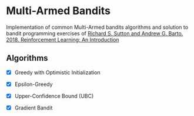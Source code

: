 # Multi-Armed Bandits

Implementation of common Multi-Armed bandits algorithms and 
solution to bandit programming exercises of [Richard S. Sutton and Andrew G. Barto. 2018.
Reinforcement Learning: An Introduction](http://incompleteideas.net/book/the-book.html)

## Algorithms

- [x] Greedy with Optimistic Initialization
- [x] Epsilon-Greedy
- [x] Upper-Confidence Bound (UBC)
- [x] Gradient Bandit


